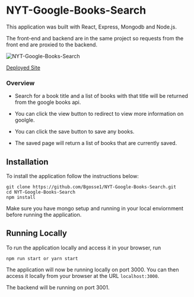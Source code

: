 # NYT-Google-Books-Search

This application was built with React, Express, Mongodb and Node.js.

The front-end and backend are in the same project so requests from the front end are proxied to the backend.

![NYT-Google-Books-Search](./public/images/ScreenShot.png)

[Deployed Site](https://sheltered-gorge-46172.herokuapp.com/)

### Overview

* Search for a book title and a list of books with that title will be returned from the google books api.

* You can click the view button to redirect to view more information on goolgle.

* You can click the save button to save any books.

* The saved page will return a list of books that are currently saved.


## Installation

To install the application follow the instructions below:

	git clone https://github.com/Bgosse1/NYT-Google-Books-Search.git
	cd NYT-Google-Books-Search
	npm install

Make sure you have mongo setup and running in your local enviornment before running the application.

## Running Locally

To run the application locally and access it in your browser, run

	npm run start or yarn start

The application will now be running locally on port 3000. You can then access it locally from your browser at the URL `localhost:3000`.

The backend will be running on port 3001.
